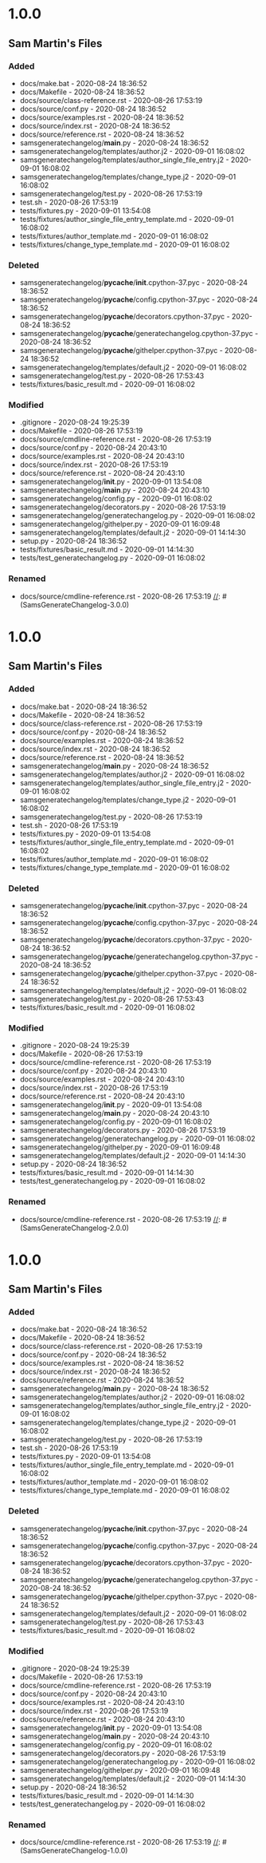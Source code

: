 [//]: # (SamsGenerateChangelog-3.0.0)
# 1.0.0

## Sam Martin's Files


### Added

 - docs/make.bat - 2020-08-24 18:36:52
 - docs/Makefile - 2020-08-24 18:36:52
 - docs/source/class-reference.rst - 2020-08-26 17:53:19
 - docs/source/conf.py - 2020-08-24 18:36:52
 - docs/source/examples.rst - 2020-08-24 18:36:52
 - docs/source/index.rst - 2020-08-24 18:36:52
 - docs/source/reference.rst - 2020-08-24 18:36:52
 - samsgeneratechangelog/__main__.py - 2020-08-24 18:36:52
 - samsgeneratechangelog/templates/author.j2 - 2020-09-01 16:08:02
 - samsgeneratechangelog/templates/author_single_file_entry.j2 - 2020-09-01 16:08:02
 - samsgeneratechangelog/templates/change_type.j2 - 2020-09-01 16:08:02
 - samsgeneratechangelog/test.py - 2020-08-26 17:53:19
 - test.sh - 2020-08-26 17:53:19
 - tests/fixtures.py - 2020-09-01 13:54:08
 - tests/fixtures/author_single_file_entry_template.md - 2020-09-01 16:08:02
 - tests/fixtures/author_template.md - 2020-09-01 16:08:02
 - tests/fixtures/change_type_template.md - 2020-09-01 16:08:02

### Deleted

 - samsgeneratechangelog/__pycache__/__init__.cpython-37.pyc - 2020-08-24 18:36:52
 - samsgeneratechangelog/__pycache__/config.cpython-37.pyc - 2020-08-24 18:36:52
 - samsgeneratechangelog/__pycache__/decorators.cpython-37.pyc - 2020-08-24 18:36:52
 - samsgeneratechangelog/__pycache__/generatechangelog.cpython-37.pyc - 2020-08-24 18:36:52
 - samsgeneratechangelog/__pycache__/githelper.cpython-37.pyc - 2020-08-24 18:36:52
 - samsgeneratechangelog/templates/default.j2 - 2020-09-01 16:08:02
 - samsgeneratechangelog/test.py - 2020-08-26 17:53:43
 - tests/fixtures/basic_result.md - 2020-09-01 16:08:02

### Modified

 - .gitignore - 2020-08-24 19:25:39
 - docs/Makefile - 2020-08-26 17:53:19
 - docs/source/cmdline-reference.rst - 2020-08-26 17:53:19
 - docs/source/conf.py - 2020-08-24 20:43:10
 - docs/source/examples.rst - 2020-08-24 20:43:10
 - docs/source/index.rst - 2020-08-26 17:53:19
 - docs/source/reference.rst - 2020-08-24 20:43:10
 - samsgeneratechangelog/__init__.py - 2020-09-01 13:54:08
 - samsgeneratechangelog/__main__.py - 2020-08-24 20:43:10
 - samsgeneratechangelog/config.py - 2020-09-01 16:08:02
 - samsgeneratechangelog/decorators.py - 2020-08-26 17:53:19
 - samsgeneratechangelog/generatechangelog.py - 2020-09-01 16:08:02
 - samsgeneratechangelog/githelper.py - 2020-09-01 16:09:48
 - samsgeneratechangelog/templates/default.j2 - 2020-09-01 14:14:30
 - setup.py - 2020-08-24 18:36:52
 - tests/fixtures/basic_result.md - 2020-09-01 14:14:30
 - tests/test_generatechangelog.py - 2020-09-01 16:08:02

### Renamed

 - docs/source/cmdline-reference.rst - 2020-08-26 17:53:19
[//]: # (SamsGenerateChangelog-3.0.0)

[//]: # (SamsGenerateChangelog-2.0.0)
# 1.0.0

## Sam Martin's Files


### Added

 - docs/make.bat - 2020-08-24 18:36:52
 - docs/Makefile - 2020-08-24 18:36:52
 - docs/source/class-reference.rst - 2020-08-26 17:53:19
 - docs/source/conf.py - 2020-08-24 18:36:52
 - docs/source/examples.rst - 2020-08-24 18:36:52
 - docs/source/index.rst - 2020-08-24 18:36:52
 - docs/source/reference.rst - 2020-08-24 18:36:52
 - samsgeneratechangelog/__main__.py - 2020-08-24 18:36:52
 - samsgeneratechangelog/templates/author.j2 - 2020-09-01 16:08:02
 - samsgeneratechangelog/templates/author_single_file_entry.j2 - 2020-09-01 16:08:02
 - samsgeneratechangelog/templates/change_type.j2 - 2020-09-01 16:08:02
 - samsgeneratechangelog/test.py - 2020-08-26 17:53:19
 - test.sh - 2020-08-26 17:53:19
 - tests/fixtures.py - 2020-09-01 13:54:08
 - tests/fixtures/author_single_file_entry_template.md - 2020-09-01 16:08:02
 - tests/fixtures/author_template.md - 2020-09-01 16:08:02
 - tests/fixtures/change_type_template.md - 2020-09-01 16:08:02

### Deleted

 - samsgeneratechangelog/__pycache__/__init__.cpython-37.pyc - 2020-08-24 18:36:52
 - samsgeneratechangelog/__pycache__/config.cpython-37.pyc - 2020-08-24 18:36:52
 - samsgeneratechangelog/__pycache__/decorators.cpython-37.pyc - 2020-08-24 18:36:52
 - samsgeneratechangelog/__pycache__/generatechangelog.cpython-37.pyc - 2020-08-24 18:36:52
 - samsgeneratechangelog/__pycache__/githelper.cpython-37.pyc - 2020-08-24 18:36:52
 - samsgeneratechangelog/templates/default.j2 - 2020-09-01 16:08:02
 - samsgeneratechangelog/test.py - 2020-08-26 17:53:43
 - tests/fixtures/basic_result.md - 2020-09-01 16:08:02

### Modified

 - .gitignore - 2020-08-24 19:25:39
 - docs/Makefile - 2020-08-26 17:53:19
 - docs/source/cmdline-reference.rst - 2020-08-26 17:53:19
 - docs/source/conf.py - 2020-08-24 20:43:10
 - docs/source/examples.rst - 2020-08-24 20:43:10
 - docs/source/index.rst - 2020-08-26 17:53:19
 - docs/source/reference.rst - 2020-08-24 20:43:10
 - samsgeneratechangelog/__init__.py - 2020-09-01 13:54:08
 - samsgeneratechangelog/__main__.py - 2020-08-24 20:43:10
 - samsgeneratechangelog/config.py - 2020-09-01 16:08:02
 - samsgeneratechangelog/decorators.py - 2020-08-26 17:53:19
 - samsgeneratechangelog/generatechangelog.py - 2020-09-01 16:08:02
 - samsgeneratechangelog/githelper.py - 2020-09-01 16:09:48
 - samsgeneratechangelog/templates/default.j2 - 2020-09-01 14:14:30
 - setup.py - 2020-08-24 18:36:52
 - tests/fixtures/basic_result.md - 2020-09-01 14:14:30
 - tests/test_generatechangelog.py - 2020-09-01 16:08:02

### Renamed

 - docs/source/cmdline-reference.rst - 2020-08-26 17:53:19
[//]: # (SamsGenerateChangelog-2.0.0)

[//]: # (SamsGenerateChangelog-1.0.0)
# 1.0.0

## Sam Martin's Files


### Added

 - docs/make.bat - 2020-08-24 18:36:52
 - docs/Makefile - 2020-08-24 18:36:52
 - docs/source/class-reference.rst - 2020-08-26 17:53:19
 - docs/source/conf.py - 2020-08-24 18:36:52
 - docs/source/examples.rst - 2020-08-24 18:36:52
 - docs/source/index.rst - 2020-08-24 18:36:52
 - docs/source/reference.rst - 2020-08-24 18:36:52
 - samsgeneratechangelog/__main__.py - 2020-08-24 18:36:52
 - samsgeneratechangelog/templates/author.j2 - 2020-09-01 16:08:02
 - samsgeneratechangelog/templates/author_single_file_entry.j2 - 2020-09-01 16:08:02
 - samsgeneratechangelog/templates/change_type.j2 - 2020-09-01 16:08:02
 - samsgeneratechangelog/test.py - 2020-08-26 17:53:19
 - test.sh - 2020-08-26 17:53:19
 - tests/fixtures.py - 2020-09-01 13:54:08
 - tests/fixtures/author_single_file_entry_template.md - 2020-09-01 16:08:02
 - tests/fixtures/author_template.md - 2020-09-01 16:08:02
 - tests/fixtures/change_type_template.md - 2020-09-01 16:08:02

### Deleted

 - samsgeneratechangelog/__pycache__/__init__.cpython-37.pyc - 2020-08-24 18:36:52
 - samsgeneratechangelog/__pycache__/config.cpython-37.pyc - 2020-08-24 18:36:52
 - samsgeneratechangelog/__pycache__/decorators.cpython-37.pyc - 2020-08-24 18:36:52
 - samsgeneratechangelog/__pycache__/generatechangelog.cpython-37.pyc - 2020-08-24 18:36:52
 - samsgeneratechangelog/__pycache__/githelper.cpython-37.pyc - 2020-08-24 18:36:52
 - samsgeneratechangelog/templates/default.j2 - 2020-09-01 16:08:02
 - samsgeneratechangelog/test.py - 2020-08-26 17:53:43
 - tests/fixtures/basic_result.md - 2020-09-01 16:08:02

### Modified

 - .gitignore - 2020-08-24 19:25:39
 - docs/Makefile - 2020-08-26 17:53:19
 - docs/source/cmdline-reference.rst - 2020-08-26 17:53:19
 - docs/source/conf.py - 2020-08-24 20:43:10
 - docs/source/examples.rst - 2020-08-24 20:43:10
 - docs/source/index.rst - 2020-08-26 17:53:19
 - docs/source/reference.rst - 2020-08-24 20:43:10
 - samsgeneratechangelog/__init__.py - 2020-09-01 13:54:08
 - samsgeneratechangelog/__main__.py - 2020-08-24 20:43:10
 - samsgeneratechangelog/config.py - 2020-09-01 16:08:02
 - samsgeneratechangelog/decorators.py - 2020-08-26 17:53:19
 - samsgeneratechangelog/generatechangelog.py - 2020-09-01 16:08:02
 - samsgeneratechangelog/githelper.py - 2020-09-01 16:09:48
 - samsgeneratechangelog/templates/default.j2 - 2020-09-01 14:14:30
 - setup.py - 2020-08-24 18:36:52
 - tests/fixtures/basic_result.md - 2020-09-01 14:14:30
 - tests/test_generatechangelog.py - 2020-09-01 16:08:02

### Renamed

 - docs/source/cmdline-reference.rst - 2020-08-26 17:53:19
[//]: # (SamsGenerateChangelog-1.0.0)

